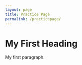 ```yaml
---
layout: page
title: Practice Page
permalink: /practicepage/
---
```


 <!DOCTYPE html>
<html>
<head>
</head>
<body>

<h1>My First Heading</h1>
<p>My first paragraph.</p>

</body>
</html> 
